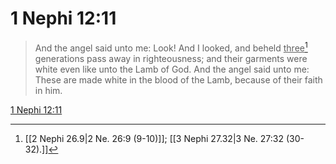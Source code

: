 # 1 Nephi 12:11

> And the angel said unto me: Look! And I looked, and beheld <u>three</u>[^a] generations pass away in righteousness; and their garments were white even like unto the Lamb of God. And the angel said unto me: These are made white in the blood of the Lamb, because of their faith in him.

[1 Nephi 12:11](https://www.churchofjesuschrist.org/study/scriptures/bofm/1-ne/12?lang=eng&id=p11#p11)


[^a]: [[2 Nephi 26.9|2 Ne. 26:9 (9-10)]]; [[3 Nephi 27.32|3 Ne. 27:32 (30-32).]]
